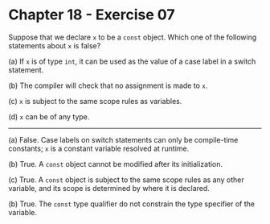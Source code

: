# Chapter 18 - Exercise 07

Suppose that we declare `x` to be a `const` object. Which one of the following
statements about `x` is false?

(a) If `x` is of type `int`, it can be used as the value of a case label in a
switch statement.

(b) The compiler will check that no assignment is made to `x`.

(c) `x` is subject to the same scope rules as variables.

(d) `x` can be of any type. 


---

(a) False.  Case labels on switch statements can only be compile-time constants;
`x` is a constant variable resolved at runtime. 

(b) True.  A `const` object cannot be modified after its initialization.

(c) True.  A `const` object is subject to the same scope rules as any other
variable, and its scope is determined by where it is declared.

(b) True.  The `const` type qualifier do not constrain the type specifier of the
variable.
